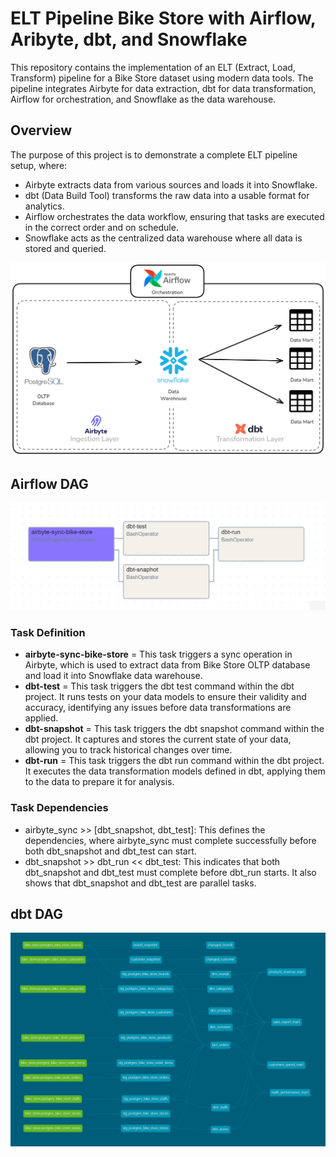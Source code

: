 # ELT Pipeline Bike Store with Airflow, Aribyte, dbt, and Snowflake

This repository contains the implementation of an ELT (Extract, Load, Transform) pipeline for a Bike Store dataset using modern data tools. The pipeline integrates Airbyte for data extraction, dbt for data transformation, Airflow for orchestration, and Snowflake as the data warehouse.

## Overview
The purpose of this project is to demonstrate a complete ELT pipeline setup, where:

- Airbyte extracts data from various sources and loads it into Snowflake.
- dbt (Data Build Tool) transforms the raw data into a usable format for analytics.
- Airflow orchestrates the data workflow, ensuring that tasks are executed in the correct order and on schedule.
- Snowflake acts as the centralized data warehouse where all data is stored and queried.

<p align="center">
<img src="https://github.com/nabilraihann/ELT-Pipeline-Bike-Store/blob/main/Pipeine%20design.png" alt="elt-pipeline-design" width="800">
</p>

## Airflow DAG
<p align="center">
<img src="https://github.com/nabilraihann/ELT-Pipeline-Bike-Store/blob/main/airflow%20dags.png" alt="airflow-dag" width="800">
</p>

### Task Definition
- **airbyte-sync-bike-store** = This task triggers a sync operation in Airbyte, which is used to extract data from Bike Store OLTP database and load it into Snowflake data warehouse.
- **dbt-test** = This task triggers the dbt test command within the dbt project. It runs tests on your data models to ensure their validity and accuracy, identifying any issues before data transformations are applied.
- **dbt-snapshot** =  This task triggers the dbt snapshot command within the dbt project. It captures and stores the current state of your data, allowing you to track historical changes over time.
- **dbt-run** = This task triggers the dbt run command within the dbt project. It executes the data transformation models defined in dbt, applying them to the data to prepare it for analysis.

### Task Dependencies
- airbyte_sync >> [dbt_snapshot, dbt_test]: This defines the dependencies, where airbyte_sync must complete successfully before both dbt_snapshot and dbt_test can start.
- dbt_snapshot >> dbt_run << dbt_test: This indicates that both dbt_snapshot and dbt_test must complete before dbt_run starts. It also shows that dbt_snapshot and dbt_test are parallel tasks.
## dbt DAG

<p align="center">
<img src="https://github.com/nabilraihann/ELT-Pipeline-Bike-Store/blob/main/dbt-data-lineage.png" width="800">
</p>
